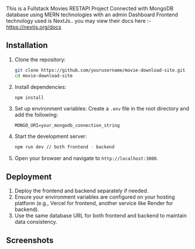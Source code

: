 This is a Fullstack Movies RESTAPI Project Connected with MongoDB database using MERN technologies with an admin Dashboard
Frontend technology used is NextJs.. you may view their docs here :- https://nextjs.org/docs

## Installation

1. Clone the repository:
   ```bash
   git clone https://github.com/yourusername/movie-download-site.git
   cd movie-download-site
   ```

2. Install dependencies:
   ```bash
   npm install
   ```

3. Set up environment variables:
   Create a `.env` file in the root directory and add the following:
   ```env
   MONGO_URI=your_mongodb_connection_string

   ```

4. Start the development server:
   ```bash
   npm run dev // both frontend - backend
   ```

5. Open your browser and navigate to `http://localhost:3000`.

## Deployment

1. Deploy the frontend and backend separately if needed.
2. Ensure your environment variables are configured on your hosting platform (e.g., Vercel for frontend, another service like Render for backend).
3. Use the same database URL for both frontend and backend to maintain data consistency.

## Screenshots


